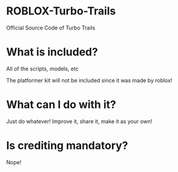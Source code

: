 # ROBLOX-Turbo-Trails
Official Source Code of Turbo Trails
# What is included?
  All of the scripts, models, etc 
  
  The platformer kit will not be included since it was made by roblox!
# What can I do with it?
  Just do whatever! Improve it, share it, make it as your own!
# Is crediting mandatory?
  Nope!
